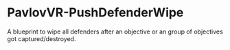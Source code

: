 # PavlovVR-PushDefenderWipe
A blueprint to wipe all defenders after an objective or an group of objectives got captured/destroyed.
